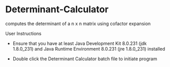 # Determinant-Calculator
computes the determinant of a n x n matrix using cofactor expansion

User Instructions

- Ensure that you have at least Java Development Kit 8.0.231 (jdk 1.8.0_231) and Java Runtime Environment 8.0.231 (jre 1.8.0_231) installed

- Double click the Determinant Calculator batch file to initiate program

